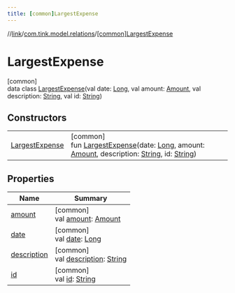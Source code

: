 ```yaml
---
title: [common]LargestExpense
---
```

//[link](../../../index.html)/[com.tink.model.relations](../index.html)/[[common]LargestExpense](index.html)



# LargestExpense



[common]\
data class [LargestExpense](index.html)(val date: [Long](https://kotlinlang.org/api/latest/jvm/stdlib/kotlin/-long/index.html), val amount: [Amount](../../com.tink.model.misc/[common]-amount/index.html), val description: [String](https://kotlinlang.org/api/latest/jvm/stdlib/kotlin/-string/index.html), val id: [String](https://kotlinlang.org/api/latest/jvm/stdlib/kotlin/-string/index.html))



## Constructors


| | |
|---|---|
| [LargestExpense](-largest-expense.html) | [common]<br>fun [LargestExpense](-largest-expense.html)(date: [Long](https://kotlinlang.org/api/latest/jvm/stdlib/kotlin/-long/index.html), amount: [Amount](../../com.tink.model.misc/[common]-amount/index.html), description: [String](https://kotlinlang.org/api/latest/jvm/stdlib/kotlin/-string/index.html), id: [String](https://kotlinlang.org/api/latest/jvm/stdlib/kotlin/-string/index.html)) |


## Properties


| Name | Summary |
|---|---|
| [amount](amount.html) | [common]<br>val [amount](amount.html): [Amount](../../com.tink.model.misc/[common]-amount/index.html) |
| [date](date.html) | [common]<br>val [date](date.html): [Long](https://kotlinlang.org/api/latest/jvm/stdlib/kotlin/-long/index.html) |
| [description](description.html) | [common]<br>val [description](description.html): [String](https://kotlinlang.org/api/latest/jvm/stdlib/kotlin/-string/index.html) |
| [id](id.html) | [common]<br>val [id](id.html): [String](https://kotlinlang.org/api/latest/jvm/stdlib/kotlin/-string/index.html) |


